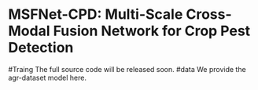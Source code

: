 # MSFNet-CPD: Multi-Scale Cross-Modal Fusion Network for Crop Pest Detection
#Traing
The full source code will be released soon.
#data
We provide the agr-dataset model here.
